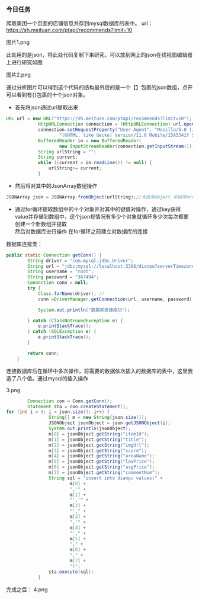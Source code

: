 ### 今日任务
爬取美团一个页面的店铺信息并存到mysql数据库的表中。
url：https://sh.meituan.com/ptapi/recommends?limit=10

图片1.png  

此处用的是json，将此处代码复制下来研究，可以放到网上的json在线视图编辑器上进行研究如图  

图片2.png

通过分析图片可以得到这个代码的结构最外层的是一个【】包裹的json数组，点开可以看到有{}包裹的十个json对象。  

* 首先将json通过url提取出来
```java
URL url = new URL("https://sh.meituan.com/ptapi/recommends?limit=10");
            HttpURLConnection connection = (HttpURLConnection) url.openConnection();
            connection.setRequestProperty("User-Agent", "Mozilla/5.0 (iPad; CPU OS 11_0 like Mac OS X) AppleWebKit/604.1.34 " +
                    "(KHTML, like Gecko) Version/11.0 Mobile/15A5341f Safari/604.1");
            BufferedReader in = new BufferedReader(
                    new InputStreamReader(connection.getInputStream()));
            String urlString = "";
            String current;
            while ((current = in.readLine()) != null) {
                urlString+= current;
            }
```
* 然后将对其中的JsonArray数组操作  
```java
JSONArray json = JSONArray.fromObject(urlString);//大括号object 中括号array
```
* 通过for循环提取数组中的十个对象并对其中的键值对操作，通过key获得value并存储到数组中，这个json视情况有多少个对象就循环多少次每次都要创建一个新数组并提取  
然后对数据库进行操作
在for循环之前建立对数据库的连接  

数据库连接类：

```java
public static Connection getConn() {
        String driver = "com.mysql.jdbc.Driver";
        String url = "jdbc:mysql://localhost:3306/dianpu?serverTimezone=UTC&characterEncoding=utf-8&useUnicode=true&useSSL=false";
        String username = "root";
        String password = "367494";
        Connection conn = null;
        try {
            Class.forName(driver); //
            conn =DriverManager.getConnection(url, username, password);

            System.out.println("数据库连接成功");

        } catch (ClassNotFoundException e) {
            e.printStackTrace();
        } catch (SQLException e) {
            e.printStackTrace();
        }

        return conn;
    }
```
连接数据库后在循环中多次操作，将需要的数据依次插入的数据库的表中，这里我选了八个值。通过mysql的插入操作

3.png

```java
        Connection con = Conn.getConn();
        Statement sta = con.createStatement();
for (int i = 0; i < json.size(); i++) {
                String[] m = new String[json.size()];
                JSONObject jsonObject = json.getJSONObject(i);
                System.out.println(jsonObject);
                m[0] = jsonObject.getString("itemId");
                m[1] = jsonObject.getString("title");
                m[2] = jsonObject.getString("imgUrl");
                m[3] = jsonObject.getString("score");
                m[4] = jsonObject.getString("areaName");
                m[5] = jsonObject.getString("lowPrice");
                m[6] = jsonObject.getString("avgPrice");
                m[7] = jsonObject.getString("commentNum");
                String sql = "insert into dianpu values(" +
                        m[0] +
                        ",'" +
                        m[1] +
                        "','" +
                        m[2] +
                        "'," +
                        m[3] +
                        ",'" +
                        m[4] +
                        "'," +
                        m[5] +
                        "," +
                        m[6] +
                        "," +
                        m[7] +
                        ")";
                sta.execute(sql);
            }
```
完成之后：
4.png
